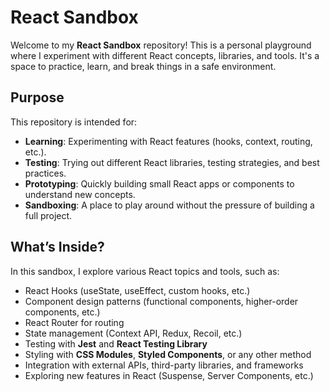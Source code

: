 # React Sandbox

Welcome to my **React Sandbox** repository! This is a personal playground where I experiment with different React concepts, libraries, and tools. It's a space to practice, learn, and break things in a safe environment.

## Purpose

This repository is intended for:

- **Learning**: Experimenting with React features (hooks, context, routing, etc.).
- **Testing**: Trying out different React libraries, testing strategies, and best practices.
- **Prototyping**: Quickly building small React apps or components to understand new concepts.
- **Sandboxing**: A place to play around without the pressure of building a full project.

## What’s Inside?

In this sandbox, I explore various React topics and tools, such as:

- React Hooks (useState, useEffect, custom hooks, etc.)
- Component design patterns (functional components, higher-order components, etc.)
- React Router for routing
- State management (Context API, Redux, Recoil, etc.)
- Testing with **Jest** and **React Testing Library**
- Styling with **CSS Modules**, **Styled Components**, or any other method
- Integration with external APIs, third-party libraries, and frameworks
- Exploring new features in React (Suspense, Server Components, etc.)
